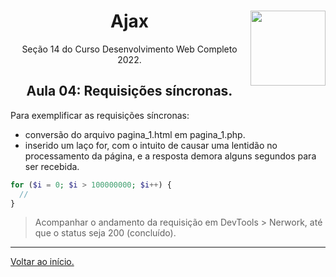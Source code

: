 <div align="center">
<a href="https://github.com/monicaquintal" target="_blank"><img align="right" width="120px" src="https://res.cloudinary.com/practicaldev/image/fetch/s--eY5Y_t8t--/c_imagga_scale,f_auto,fl_progressive,h_420,q_auto,w_1000/https://cdn.artandlogic.com/wp-content/uploads/2000px-AJAX_logo_by_gengns.svg_.png" /></a>
<h1>Ajax</h1>
<p>Seção 14 do Curso Desenvolvimento Web Completo 2022.</p>
</div>

<div align="center">
<h2>Aula 04: Requisições síncronas.</h2>
</div>

Para exemplificar as requisições síncronas:

- conversão do arquivo pagina_1.html em pagina_1.php.
- inserido um laço for, com o intuito de causar uma lentidão no processamento da página, e a resposta demora alguns segundos para ser recebida.

~~~php
for ($i = 0; $i > 100000000; $i++) {
  //
}
~~~

> Acompanhar o andamento da requisição em DevTools &gt; Nerwork, até que o status seja 200 (concluído).

---

[Voltar ao início.](https://github.com/monicaquintal/estudandoAjax)